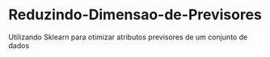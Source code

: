 # Reduzindo-Dimensao-de-Previsores
Utilizando Sklearn para otimizar atributos previsores de um conjunto de dados
